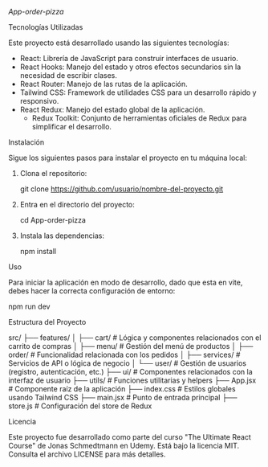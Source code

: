 *App-order-pizza*

Tecnologías Utilizadas

Este proyecto está desarrollado usando las siguientes tecnologías:

- React: Librería de JavaScript para construir interfaces de usuario.
- React Hooks: Manejo del estado y otros efectos secundarios sin la necesidad de escribir clases.
- React Router: Manejo de las rutas de la aplicación.
- Tailwind CSS: Framework de utilidades CSS para un desarrollo rápido y responsivo.
- React Redux: Manejo del estado global de la aplicación.
  - Redux Toolkit: Conjunto de herramientas oficiales de Redux para simplificar el desarrollo.

Instalación

Sigue los siguientes pasos para instalar el proyecto en tu máquina local:

1. Clona el repositorio:

   
   git clone https://github.com/usuario/nombre-del-proyecto.git
 

2. Entra en el directorio del proyecto:


   cd App-order-pizza
  

3. Instala las dependencias:


   npm install

 Uso

Para iniciar la aplicación en modo de desarrollo, dado que esta en vite, debes hacer la correcta configuración de entorno:


npm run dev

Estructura del Proyecto

src/
├── features/
│   ├── cart/        # Lógica y componentes relacionados con el carrito de compras
│   ├── menu/        # Gestión del menú de productos
│   ├── order/       # Funcionalidad relacionada con los pedidos
│   ├── services/    # Servicios de API o lógica de negocio
│   └── user/        # Gestión de usuarios (registro, autenticación, etc.)
├── ui/              # Componentes relacionados con la interfaz de usuario
├── utils/           # Funciones utilitarias y helpers
├── App.jsx          # Componente raíz de la aplicación
├── index.css        # Estilos globales usando Tailwind CSS
├── main.jsx         # Punto de entrada principal
├── store.js         # Configuración del store de Redux
  

Licencia

Este proyecto fue desarrollado como parte del curso "The Ultimate React Course" de Jonas Schmedtmann en Udemy. Está bajo la licencia MIT. Consulta el archivo LICENSE para más detalles.
